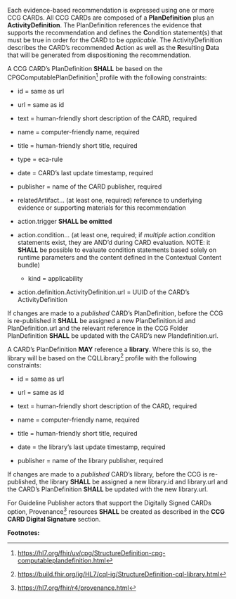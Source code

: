 
Each evidence-based recommendation is expressed using one or more CCG
CARDs. All CCG CARDs are composed of a **PlanDefinition** plus an
**ActivityDefinition**. The PlanDefinition references the evidence that
supports the recommendation and defines the **C**ondition statement(s)
that must be true in order for the CARD to be *applicable*. The
ActivityDefinition describes the CARD’s recommended **A**ction as well
as the **R**esulting **D**ata that will be generated from dispositioning
the recommendation.

A CCG CARD’s PlanDefinition **SHALL** be based on the
CPGComputablePlanDefinition[^1] profile with the following constraints:

- id = same as url

- url = same as id

- text = human-friendly short description of the CARD, required

- name = computer-friendly name, required

- title = human-friendly short title, required

- type = eca-rule

- date = CARD’s last update timestamp, required

- publisher = name of the CARD publisher, required

- relatedArtifact… (at least one, required) reference to underlying
  evidence or supporting materials for this recommendation

- action.trigger **SHALL be omitted**

- action.condition… (at least one, required; if *multiple*
  action.condition statements exist, they are AND’d during CARD
  evaluation. NOTE: it **SHALL** be possible to evaluate condition
  statements based solely on runtime parameters and the content defined
  in the Contextual Content bundle)

  - kind = applicability

- action.definition.ActivityDefinition.url = UUID of the CARD’s
  ActivityDefinition

If changes are made to a *published* CARD’s PlanDefinition, before the
CCG is re-published it **SHALL** be assigned a new PlanDefinition.id and
PlanDefinition.url and the relevant reference in the CCG Folder
PlanDefinition **SHALL** be updated with the CARD’s new
Plandefinition.url.

A CARD’s PlanDefinition **MAY** reference a **library**. Where this is
so, the library will be based on the CQLLibrary[^2] profile with the
following constraints:

- id = same as url

- url = same as id

- text = human-friendly short description of the CARD, required

- name = computer-friendly name, required

- title = human-friendly short title, required

- date = the library’s last update timestamp, required

- publisher = name of the library publisher, required

If changes are made to a *published* CARD’s library, before the CCG is
re-published, the library **SHALL** be assigned a new library.id and
library.url and the CARD’s PlanDefinition **SHALL** be updated with the
new library.url.

For Guideline Publisher actors that support the Digitally Signed CARDs option, Provenance[^3] resources **SHALL** be created as described in the **CCG CARD Digital Signature** section.

**Footnotes:**

[^1]: <https://hl7.org/fhir/uv/cpg/StructureDefinition-cpg-computableplandefinition.html>

[^2]: <https://build.fhir.org/ig/HL7/cql-ig/StructureDefinition-cql-library.html>

[^3]: <https://hl7.org/fhir/r4/provenance.html>
